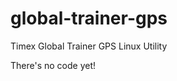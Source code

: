 global-trainer-gps
==================

Timex Global Trainer GPS Linux Utility

There's no code yet!
